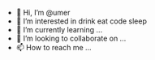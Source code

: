 - 👋 Hi, I’m @umer
- 👀 I’m interested in drink eat code sleep
- 🌱 I’m currently learning ...
- 💞️ I’m looking to collaborate on ...
- 📫 How to reach me ...

<!---
umer0085/umer0085 is a ✨ special ✨ repository because its `README.md` (this file) appears on your GitHub profile.
You can click the Preview link to take a look at your changes.
--->
